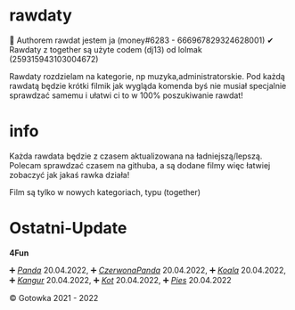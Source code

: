 # rawdaty
 
 🔧 Authorem rawdat jestem ja (money#6283 - 666967829324628001)
 ✔ Rawdaty z together są użyte codem (dj13) od lolmak (259315943103004672)
 
 Rawdaty rozdzielam na kategorie, np muzyka,administratorskie. 
 Pod każdą rawdatą będzie krótki filmik jak wygląda komenda byś nie musiał specjalnie sprawdzać samemu i ułatwi ci to w 100% poszukiwanie rawdat!
 
# info
Każda rawdata będzie z czasem aktualizowana na ładniejszą/lepszą. Polecam sprawdzać czasem na githuba, a są dodane filmy więc łatwiej zobaczyć jak jakaś rawka działa!

Film są tylko w nowych kategoriach, typu (together)

# Ostatni-Update

**4Fun**

➕ *[Panda](https://github.com/Gotowka/rawdaty-beta/tree/main/4fun/panda)* 20.04.2022,
➕ *[CzerwonaPanda](https://github.com/Gotowka/rawdaty-beta/tree/main/4fun/czerwonapanda)* 20.04.2022,
➕ *[Koala](https://github.com/Gotowka/rawdaty-beta/tree/main/4fun/Koala)* 20.04.2022,
➕ *[Kangur](https://github.com/Gotowka/rawdaty-beta/tree/main/4fun/kangur)* 20.04.2022,
➕ *[Kot](https://github.com/Gotowka/rawdaty-beta/tree/main/4fun/kot)* 20.04.2022,
➕ *[Pies](https://github.com/Gotowka/rawdaty-beta/tree/main/4fun/pies)* 20.04.2022


 ©️ Gotowka 2021 - 2022
